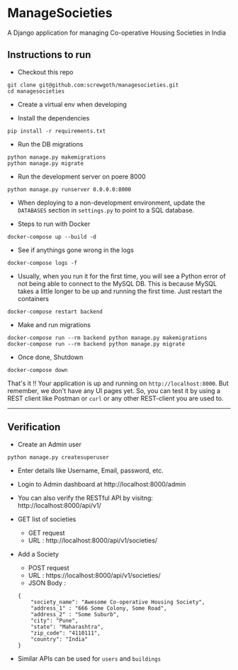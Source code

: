 # ManageSocieties
A Django application for managing Co-operative Housing Societies in India

## Instructions to run
* Checkout this repo
```
git clone git@github.com:screwgoth/managesocieties.git
cd managesocieties
```

* Create a virtual env when developing

* Install the dependencies
```
pip install -r requirements.txt
```

* Run the DB migrations
```
python manage.py makemigrations
python manage.py migrate
```

* Run the development server on poere 8000
```
python manage.py runserver 0.0.0.0:8000
```

* When deploying to a non-development environment, update the `DATABASES` section in `settings.py` to point to a SQL database.

* Steps to run with Docker
```
docker-compose up --build -d
```

* See if anythings gone wrong in the logs
```
docker-compose logs -f
```

* Usually, when you run it for the first time, you will see a Python error of not being able to connect to the MySQL DB. This is because MySQL takes a little longer to be up and running the first time. Just restart the containers
```
docker-compose restart backend
```

* Make and run migrations
```
docker-compose run --rm backend python manage.py makemigrations
docker-compose run --rm backend python manage.py migrate
```

* Once done, Shutdown
```
docker-compose down
```

That's it !! Your application is up and running on `http://localhost:8000`.
But remember, we don't have any UI pages yet.
So, you can test it by using a REST client like Postman or `curl` or any other REST-client you are used to.

---
## Verification
* Create an Admin user
```
python manage.py createsuperuser
```
* Enter details like Username, Email, password, etc.

* Login to Admin dashboard at http://localhost:8000/admin

* You can also verify the RESTful API by visitng: http://localhost:8000/api/v1/

- GET list of societies
	- GET request
	- URL : http://localhost:8000/api/v1/societies/

- Add a Society
	- POST request
	- URL : https://localhost:8000/api/v1/societies/
	- JSON Body : 
	```
	{
		"society_name": "Awesome Co-operative Housing Society",
		"address_1" : "666 Some Colony, Some Road",
		"address_2" : "Some Suburb",
		"city": "Pune",
		"state": "Maharashtra",
		"zip_code": "4110111",
		"country": "India"
	}
	```
* Similar APIs can be used for `users` and `buildings`